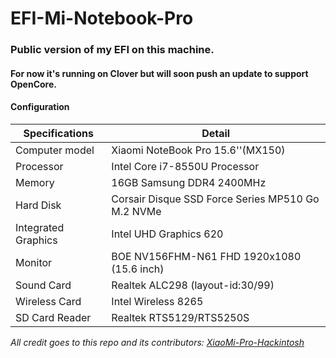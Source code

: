 # EFI-Mi-Notebook-Pro
### Public version of my EFI on this machine.

#### For now it's running on Clover but will soon push an update to support OpenCore.

#### Configuration

| Specifications      | Detail                                            |
| ------------------- | -------------------------------------------       |
| Computer model      | Xiaomi NoteBook Pro 15.6''(MX150)                 |
| Processor           | Intel Core i7-8550U Processor                     |
| Memory              | 16GB Samsung DDR4 2400MHz                         |
| Hard Disk           | Corsair Disque SSD Force Series MP510 Go M.2 NVMe |
| Integrated Graphics | Intel UHD Graphics 620                            |
| Monitor             | BOE NV156FHM-N61 FHD 1920x1080 (15.6 inch)        |
| Sound Card          | Realtek ALC298 (layout-id:30/99)                  |
| Wireless Card       | Intel Wireless 8265                               |
| SD Card Reader      | Realtek RTS5129/RTS5250S                          |

*All credit goes to this repo and its contributors: [XiaoMi-Pro-Hackintosh](https://github.com/daliansky/XiaoMi-Pro-Hackintosh)*
